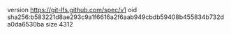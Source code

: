 version https://git-lfs.github.com/spec/v1
oid sha256:b583221d8ae293c9a1f6616a2f6aab949cbdb59408b455834b732da0da6530ba
size 4312
